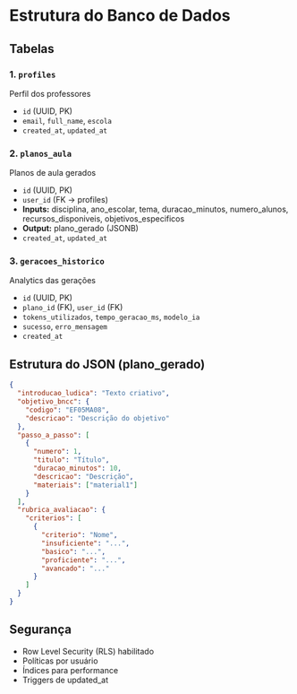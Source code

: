 # Estrutura do Banco de Dados

## Tabelas

### 1. `profiles`
Perfil dos professores
- `id` (UUID, PK)
- `email`, `full_name`, `escola`
- `created_at`, `updated_at`

### 2. `planos_aula`
Planos de aula gerados
- `id` (UUID, PK)
- `user_id` (FK → profiles)
- **Inputs:** disciplina, ano_escolar, tema, duracao_minutos, numero_alunos, recursos_disponiveis, objetivos_especificos
- **Output:** plano_gerado (JSONB)
- `created_at`, `updated_at`

### 3. `geracoes_historico`
Analytics das gerações
- `id` (UUID, PK)
- `plano_id` (FK), `user_id` (FK)
- `tokens_utilizados`, `tempo_geracao_ms`, `modelo_ia`
- `sucesso`, `erro_mensagem`
- `created_at`

## Estrutura do JSON (plano_gerado)

```json
{
  "introducao_ludica": "Texto criativo",
  "objetivo_bncc": {
    "codigo": "EF05MA08",
    "descricao": "Descrição do objetivo"
  },
  "passo_a_passo": [
    {
      "numero": 1,
      "titulo": "Título",
      "duracao_minutos": 10,
      "descricao": "Descrição",
      "materiais": ["material1"]
    }
  ],
  "rubrica_avaliacao": {
    "criterios": [
      {
        "criterio": "Nome",
        "insuficiente": "...",
        "basico": "...",
        "proficiente": "...",
        "avancado": "..."
      }
    ]
  }
}
```

## Segurança

- Row Level Security (RLS) habilitado
- Políticas por usuário
- Índices para performance
- Triggers de updated_at
